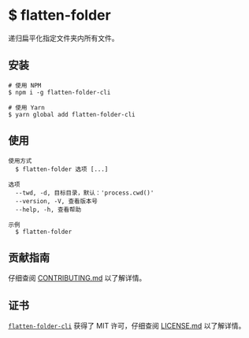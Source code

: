 # $ flatten-folder

递归扁平化指定文件夹内所有文件。

## 安装

```shell
# 使用 NPM
$ npm i -g flatten-folder-cli

# 使用 Yarn
$ yarn global add flatten-folder-cli
```

## 使用

```
使用方式
  $ flatten-folder 选项 [...]

选项
  --twd, -d, 目标目录，默认：'process.cwd()'
  --version, -V, 查看版本号
  --help, -h, 查看帮助

示例
  $ flatten-folder
```

## 贡献指南

仔细查阅 [CONTRIBUTING.md][贡献指南] 以了解详情。

## 证书

[`flatten-folder-cli`][flatten-folder-cli] 获得了 MIT 许可，仔细查阅 [LICENSE.md][证书] 以了解详情。



[贡献指南]: https://github.com/iTonyYo/flatten-folder-cli/blob/master/CONTRIBUTING.md

[证书]: https://github.com/iTonyYo/flatten-folder-cli/blob/master/LICENSE.md

[flatten-folder-cli]: https://github.com/iTonyYo/flatten-folder-cli